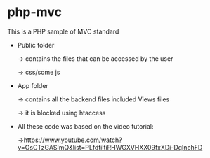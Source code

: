 # php-mvc

This is a PHP sample of MVC standard

- Public folder

  -> contains the files that can be accessed by the user
  
  -> css/some js
  
  
- App folder

  -> contains all the backend files included Views files
  
  -> it is blocked using htaccess

- All these code was based on the video tutorial: 

  ->https://www.youtube.com/watch?v=OsCTzGASImQ&list=PLfdtiltiRHWGXVHXX09fxXDi-DqInchFD
 
